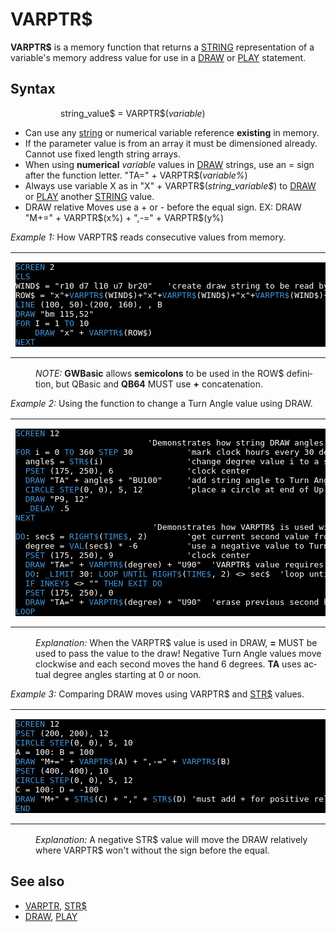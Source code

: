 <style>pre.codeide, pre.outputfixed, .outputcrt0 { background-color: #000 !important; color: #FFF !important; }</style><!DOCTYPE html>
<html class="client-nojs" dir="ltr" lang="en">
<head>
<title>VARPTR$ - QB64 Phoenix Edition Wiki</title>
</head>
<body class="mediawiki ltr sitedir-ltr mw-hide-empty-elt ns-0 ns-subject page-VARPTR rootpage-VARPTR skin-vector action-view skin-vector-legacy vector-feature-language-in-header-enabled vector-feature-language-in-main-page-header-disabled vector-feature-language-alert-in-sidebar-disabled vector-feature-sticky-header-disabled vector-feature-sticky-header-edit-disabled vector-feature-table-of-contents-disabled vector-feature-visual-enhancement-next-disabled">
<div class="mw-body" id="content" role="main">
<a id="top"></a>
<h1 class="firstHeading mw-first-heading" id="firstHeading"><span class="mw-page-title-main">VARPTR$</span></h1>
<div class="vector-body" id="bodyContent">
<div class="mw-body-content mw-content-ltr" dir="ltr" id="mw-content-text" lang="en"><div class="mw-parser-output"><p><b>VARPTR$</b> is a memory function that returns a <a href="STRING" title="STRING">STRING</a> representation of a variable's memory address value for use in a <a href="DRAW" title="DRAW">DRAW</a> or <a href="PLAY" title="PLAY">PLAY</a> statement.
</p>
<h2><span class="mw-headline" id="Syntax">Syntax</span></h2>
<dl><dd><dl><dd>string_value$ = VARPTR$(<i>variable</i>)</dd></dl></dd></dl>
<p>
</p>
<ul><li>Can use any <a href="STRING" title="STRING">string</a> or numerical variable reference <b>existing</b> in memory.</li>
<li>If the parameter value is from an array it must be dimensioned already. Cannot use fixed length string arrays.</li>
<li>When using <b>numerical</b> <i>variable</i> values in <a href="DRAW" title="DRAW">DRAW</a> strings, use an = sign after the function letter. "TA=" + VARPTR$(<i>variable%</i>)</li>
<li>Always use variable X as in "X" + VARPTR$(<i>string_variable$</i>) to <a href="DRAW" title="DRAW">DRAW</a> or <a href="PLAY" title="PLAY">PLAY</a> another <a href="STRING" title="STRING">STRING</a> value.</li>
<li>DRAW relative Moves use a + or - before the equal sign. EX: DRAW "M+=" + VARPTR$(x%) + ",-=" + VARPTR$(y%)</li></ul>
<p>
<i>Example 1:</i> How VARPTR$ reads consecutive values from memory.
</p>
<table cellpadding="15px" width="100%">
<tbody><tr>
<td><pre class="codeide"><a href="SCREEN" title="SCREEN"><span style="color:#4593D8;">SCREEN</span></a> 2
<a href="CLS" title="CLS"><span style="color:#4593D8;">CLS</span></a>
WIND$ = "r10 d7 l10 u7 br20"   'create draw string to be read by function
ROW$ = "x"+<a class="mw-selflink selflink"><span style="color:#4593D8;">VARPTR$</span></a>(WIND$)+"x"+<a class="mw-selflink selflink"><span style="color:#4593D8;">VARPTR$</span></a>(WIND$)+"x"+<a class="mw-selflink selflink"><span style="color:#4593D8;">VARPTR$</span></a>(WIND$)+" x"+<a class="mw-selflink selflink"><span style="color:#4593D8;">VARPTR$</span></a>(WIND$)+"bl80 bd11"
<a href="LINE" title="LINE"><span style="color:#4593D8;">LINE</span></a> (100, 50)-(200, 160), , B
<a href="DRAW" title="DRAW"><span style="color:#4593D8;">DRAW</span></a> "bm 115,52"
<a href="FOR...NEXT" title="FOR...NEXT"><span style="color:#4593D8;">FOR</span></a> I = 1 <a href="TO" title="TO"><span style="color:#4593D8;">TO</span></a> 10
    <a href="DRAW" title="DRAW"><span style="color:#4593D8;">DRAW</span></a> "x" + <a class="mw-selflink selflink"><span style="color:#4593D8;">VARPTR$</span></a>(ROW$)
<a href="NEXT" title="NEXT"><span style="color:#4593D8;">NEXT</span></a>
</pre>
</td></tr></tbody></table>
<dl><dd><i>NOTE:</i> <b>GWBasic</b> allows <b>semicolons</b> to be used in the ROW$ definition, but QBasic and <b>QB64</b> MUST use <b>+</b> concatenation.</dd></dl>
<p>
<i>Example 2:</i> Using the function to change a Turn Angle value using DRAW.
</p>
<table cellpadding="15px" width="100%">
<tbody><tr>
<td><pre class="codeide"><a href="SCREEN" title="SCREEN"><span style="color:#4593D8;">SCREEN</span></a> 12
                           'Demonstrates how string DRAW angles are used with TA
<a href="FOR...NEXT" title="FOR...NEXT"><span style="color:#4593D8;">FOR</span></a> i = 0 <a href="TO" title="TO"><span style="color:#4593D8;">TO</span></a> 360 <a href="STEP" title="STEP"><span style="color:#4593D8;">STEP</span></a> 30           'mark clock hours every 30 degrees
  angle$ = <a href="STR$" title="STR$"><span style="color:#4593D8;">STR$</span></a>(i)                 'change degree value i to a string
  <a href="PSET" title="PSET"><span style="color:#4593D8;">PSET</span></a> (175, 250), 6               'clock center
  <a href="DRAW" title="DRAW"><span style="color:#4593D8;">DRAW</span></a> "TA" + angle$ + "BU100"     'add string angle to Turn Angle and draw blind up
  <a href="CIRCLE" title="CIRCLE"><span style="color:#4593D8;">CIRCLE</span></a> <a href="STEP" title="STEP"><span style="color:#4593D8;">STEP</span></a>(0, 0), 5, 12         'place a circle at end of Up line
  <a href="DRAW" title="DRAW"><span style="color:#4593D8;">DRAW</span></a> "P9, 12"
  <a href="DELAY" title="DELAY"><span style="color:#4593D8;">_DELAY</span></a> .5
<a href="NEXT" title="NEXT"><span style="color:#4593D8;">NEXT</span></a>
                            'Demonstrates how VARPTR$ is used with TA=
<a class="mw-redirect" href="DO" title="DO"><span style="color:#4593D8;">DO</span></a>: sec$ = <a href="RIGHT$" title="RIGHT$"><span style="color:#4593D8;">RIGHT$</span></a>(<a href="TIME$" title="TIME$"><span style="color:#4593D8;">TIME$</span></a>, 2)        'get current second value from time
  degree = <a href="VAL" title="VAL"><span style="color:#4593D8;">VAL</span></a>(sec$) * -6          'use a negative value to Turn Angle clockwise
  <a href="PSET" title="PSET"><span style="color:#4593D8;">PSET</span></a> (175, 250), 9               'clock center
  <a href="DRAW" title="DRAW"><span style="color:#4593D8;">DRAW</span></a> "TA=" + <a class="mw-selflink selflink"><span style="color:#4593D8;">VARPTR$</span></a>(degree) + "U90"  'VARPTR$ value requires = in DRAW
  <a class="mw-redirect" href="DO" title="DO"><span style="color:#4593D8;">DO</span></a>: <a href="LIMIT" title="LIMIT"><span style="color:#4593D8;">_LIMIT</span></a> 30: <a href="LOOP" title="LOOP"><span style="color:#4593D8;">LOOP</span></a> <a href="UNTIL" title="UNTIL"><span style="color:#4593D8;">UNTIL</span></a> <a href="RIGHT$" title="RIGHT$"><span style="color:#4593D8;">RIGHT$</span></a>(<a href="TIME$" title="TIME$"><span style="color:#4593D8;">TIME$</span></a>, 2) &lt;&gt; sec$  'loop until seconds value changes
  <a class="mw-redirect" href="IF" title="IF"><span style="color:#4593D8;">IF</span></a> <a href="INKEY$" title="INKEY$"><span style="color:#4593D8;">INKEY$</span></a> &lt;&gt; "" <a href="THEN" title="THEN"><span style="color:#4593D8;">THEN</span></a> <a href="EXIT_DO" title="EXIT DO"><span style="color:#4593D8;">EXIT DO</span></a>
  <a href="PSET" title="PSET"><span style="color:#4593D8;">PSET</span></a> (175, 250), 0
  <a href="DRAW" title="DRAW"><span style="color:#4593D8;">DRAW</span></a> "TA=" + <a class="mw-selflink selflink"><span style="color:#4593D8;">VARPTR$</span></a>(degree) + "U90"  'erase previous second hand draw
<a href="LOOP" title="LOOP"><span style="color:#4593D8;">LOOP</span></a>
</pre>
</td></tr></tbody></table>
<dl><dd><i>Explanation:</i> When the VARPTR$ value is used in DRAW, <b>=</b> MUST be used to pass the value to the draw! Negative Turn Angle values move clockwise and each second moves the hand 6 degrees. <b>TA</b> uses actual degree angles starting at 0 or noon.</dd></dl>
<p>
<i>Example 3:</i> Comparing DRAW moves using VARPTR$ and <a href="STR$" title="STR$">STR$</a> values.
</p>
<table cellpadding="15px" width="100%">
<tbody><tr>
<td><pre class="codeide"><a href="SCREEN" title="SCREEN"><span style="color:#4593D8;">SCREEN</span></a> 12
<a href="PSET" title="PSET"><span style="color:#4593D8;">PSET</span></a> (200, 200), 12
<a href="CIRCLE" title="CIRCLE"><span style="color:#4593D8;">CIRCLE</span></a> <a href="STEP" title="STEP"><span style="color:#4593D8;">STEP</span></a>(0, 0), 5, 10
A = 100: B = 100
<a href="DRAW" title="DRAW"><span style="color:#4593D8;">DRAW</span></a> "M+=" + <a class="mw-selflink selflink"><span style="color:#4593D8;">VARPTR$</span></a>(A) + ",-=" + <a class="mw-selflink selflink"><span style="color:#4593D8;">VARPTR$</span></a>(B)
<a href="PSET" title="PSET"><span style="color:#4593D8;">PSET</span></a> (400, 400), 10
<a href="CIRCLE" title="CIRCLE"><span style="color:#4593D8;">CIRCLE</span></a> <a href="STEP" title="STEP"><span style="color:#4593D8;">STEP</span></a>(0, 0), 5, 12
C = 100: D = -100
<a href="DRAW" title="DRAW"><span style="color:#4593D8;">DRAW</span></a> "M+" + <a href="STR$" title="STR$"><span style="color:#4593D8;">STR$</span></a>(C) + "," + <a href="STR$" title="STR$"><span style="color:#4593D8;">STR$</span></a>(D) 'must add + for positive relative moves
<a href="END" title="END"><span style="color:#4593D8;">END</span></a>
</pre>
</td></tr></tbody></table>
<dl><dd><i>Explanation:</i> A negative STR$ value will move the DRAW relatively where VARPTR$ won't without the sign before the equal.</dd></dl>
<p>
</p>
<h2><span class="mw-headline" id="See_also">See also</span></h2>
<ul><li><a href="VARPTR" title="VARPTR">VARPTR</a>, <a href="STR$" title="STR$">STR$</a></li>
<li><a href="DRAW" title="DRAW">DRAW</a>, <a href="PLAY" title="PLAY">PLAY</a></li></ul>
<p>
</p>
<!-- 
NewPP limit report
Cached time: 20240715062228
Cache expiry: 86400
Reduced expiry: false
Complications: [show‐toc]
CPU time usage: 0.029 seconds
Real time usage: 0.037 seconds
Preprocessor visited node count: 440/1000000
Post‐expand include size: 3743/2097152 bytes
Template argument size: 574/2097152 bytes
Highest expansion depth: 3/100
Expensive parser function count: 0/100
Unstrip recursion depth: 0/20
Unstrip post‐expand size: 0/5000000 bytes
-->
<!--
Transclusion expansion time report (%,ms,calls,template)
100.00%   18.872      1 -total
 22.94%    4.329     60 Template:Cl
 13.90%    2.624      1 Template:PageSyntax
 12.71%    2.398      3 Template:CodeEnd
 12.10%    2.284      1 Template:PageSeeAlso
 11.67%    2.202      3 Template:CodeStart
 10.41%    1.965      1 Template:PageNavigation
-->
<!-- Saved in parser cache with key qb64pnix_mw19894-mwmb_:pcache:idhash:498-0!canonical and timestamp 20240715062228 and revision id 7464.
 -->
</div>
</div>
</div>
</div>
</body>
</html>